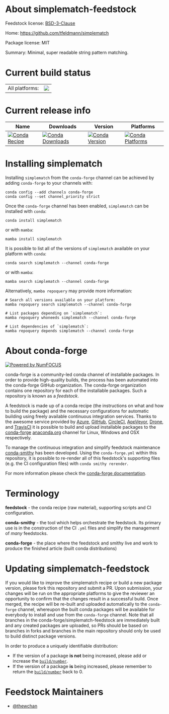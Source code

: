 About simplematch-feedstock
===========================

Feedstock license: [BSD-3-Clause](https://github.com/conda-forge/simplematch-feedstock/blob/main/LICENSE.txt)

Home: https://github.com/tfeldmann/simplematch

Package license: MIT

Summary: Minimal, super readable string pattern matching.

Current build status
====================


<table><tr><td>All platforms:</td>
    <td>
      <a href="https://dev.azure.com/conda-forge/feedstock-builds/_build/latest?definitionId=16798&branchName=main">
        <img src="https://dev.azure.com/conda-forge/feedstock-builds/_apis/build/status/simplematch-feedstock?branchName=main">
      </a>
    </td>
  </tr>
</table>

Current release info
====================

| Name | Downloads | Version | Platforms |
| --- | --- | --- | --- |
| [![Conda Recipe](https://img.shields.io/badge/recipe-simplematch-green.svg)](https://anaconda.org/conda-forge/simplematch) | [![Conda Downloads](https://img.shields.io/conda/dn/conda-forge/simplematch.svg)](https://anaconda.org/conda-forge/simplematch) | [![Conda Version](https://img.shields.io/conda/vn/conda-forge/simplematch.svg)](https://anaconda.org/conda-forge/simplematch) | [![Conda Platforms](https://img.shields.io/conda/pn/conda-forge/simplematch.svg)](https://anaconda.org/conda-forge/simplematch) |

Installing simplematch
======================

Installing `simplematch` from the `conda-forge` channel can be achieved by adding `conda-forge` to your channels with:

```
conda config --add channels conda-forge
conda config --set channel_priority strict
```

Once the `conda-forge` channel has been enabled, `simplematch` can be installed with `conda`:

```
conda install simplematch
```

or with `mamba`:

```
mamba install simplematch
```

It is possible to list all of the versions of `simplematch` available on your platform with `conda`:

```
conda search simplematch --channel conda-forge
```

or with `mamba`:

```
mamba search simplematch --channel conda-forge
```

Alternatively, `mamba repoquery` may provide more information:

```
# Search all versions available on your platform:
mamba repoquery search simplematch --channel conda-forge

# List packages depending on `simplematch`:
mamba repoquery whoneeds simplematch --channel conda-forge

# List dependencies of `simplematch`:
mamba repoquery depends simplematch --channel conda-forge
```


About conda-forge
=================

[![Powered by
NumFOCUS](https://img.shields.io/badge/powered%20by-NumFOCUS-orange.svg?style=flat&colorA=E1523D&colorB=007D8A)](https://numfocus.org)

conda-forge is a community-led conda channel of installable packages.
In order to provide high-quality builds, the process has been automated into the
conda-forge GitHub organization. The conda-forge organization contains one repository
for each of the installable packages. Such a repository is known as a *feedstock*.

A feedstock is made up of a conda recipe (the instructions on what and how to build
the package) and the necessary configurations for automatic building using freely
available continuous integration services. Thanks to the awesome service provided by
[Azure](https://azure.microsoft.com/en-us/services/devops/), [GitHub](https://github.com/),
[CircleCI](https://circleci.com/), [AppVeyor](https://www.appveyor.com/),
[Drone](https://cloud.drone.io/welcome), and [TravisCI](https://travis-ci.com/)
it is possible to build and upload installable packages to the
[conda-forge](https://anaconda.org/conda-forge) [anaconda.org](https://anaconda.org/)
channel for Linux, Windows and OSX respectively.

To manage the continuous integration and simplify feedstock maintenance
[conda-smithy](https://github.com/conda-forge/conda-smithy) has been developed.
Using the ``conda-forge.yml`` within this repository, it is possible to re-render all of
this feedstock's supporting files (e.g. the CI configuration files) with ``conda smithy rerender``.

For more information please check the [conda-forge documentation](https://conda-forge.org/docs/).

Terminology
===========

**feedstock** - the conda recipe (raw material), supporting scripts and CI configuration.

**conda-smithy** - the tool which helps orchestrate the feedstock.
                   Its primary use is in the construction of the CI ``.yml`` files
                   and simplify the management of *many* feedstocks.

**conda-forge** - the place where the feedstock and smithy live and work to
                  produce the finished article (built conda distributions)


Updating simplematch-feedstock
==============================

If you would like to improve the simplematch recipe or build a new
package version, please fork this repository and submit a PR. Upon submission,
your changes will be run on the appropriate platforms to give the reviewer an
opportunity to confirm that the changes result in a successful build. Once
merged, the recipe will be re-built and uploaded automatically to the
`conda-forge` channel, whereupon the built conda packages will be available for
everybody to install and use from the `conda-forge` channel.
Note that all branches in the conda-forge/simplematch-feedstock are
immediately built and any created packages are uploaded, so PRs should be based
on branches in forks and branches in the main repository should only be used to
build distinct package versions.

In order to produce a uniquely identifiable distribution:
 * If the version of a package **is not** being increased, please add or increase
   the [``build/number``](https://docs.conda.io/projects/conda-build/en/latest/resources/define-metadata.html#build-number-and-string).
 * If the version of a package **is** being increased, please remember to return
   the [``build/number``](https://docs.conda.io/projects/conda-build/en/latest/resources/define-metadata.html#build-number-and-string)
   back to 0.

Feedstock Maintainers
=====================

* [@thewchan](https://github.com/thewchan/)


